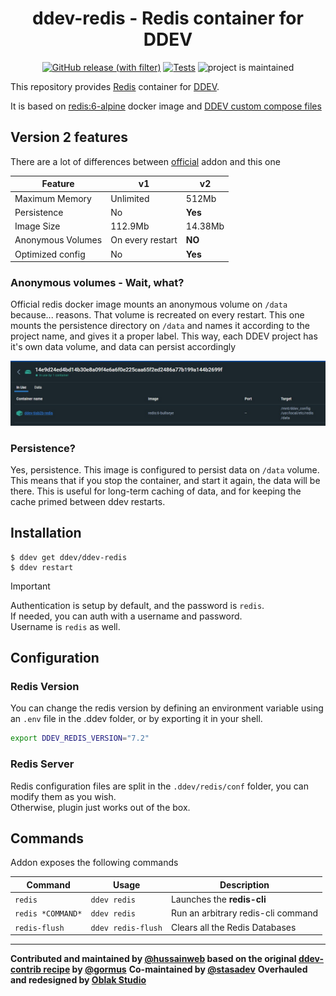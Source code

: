 <div align="center">

# ddev-redis - Redis container for DDEV

[![GitHub release (with filter)](https://img.shields.io/github/v/release/ddev/ddev-redis)](https://github.com/ddev/ddev-redis/releases)
[![Tests](https://github.com/ddev/ddev-redis/actions/workflows/cron_tests.yml/badge.svg)](https://github.com/ddev/ddev-redis/actions/workflows/cron_tests.yml)
![project is maintained](https://img.shields.io/maintenance/yes/2024.svg)

</div>

This repository provides [Redis](https://redis.com) container for [DDEV](https://ddev.readthedocs.io/).

It is based on [redis:6-alpine](https://hub.docker.com/layers/library/redis/6-alpine) docker image and [DDEV custom compose files](https://ddev.readthedocs.io/en/stable/users/extend/custom-compose-files/)

## Version 2 features

There are a lot of differences between [official](https://github.com/ddev/ddev-redis) addon and this one

| Feature           | v1               | v2                       |
| ----------------- | ---------------- | ------------------------ |
| Maximum Memory    | Unlimited        | 512Mb                    |
| Persistence       | No               | **Yes**                  |
| Image Size        | 112.9Mb          | 14.38Mb                  |
| Anonymous Volumes | On every restart | **NO**                   |
| Optimized config  | No               | **Yes**                  |

### Anonymous volumes - Wait, what?

Official redis docker image mounts an anonymous volume on `/data` because... reasons. That volume is recreated on every restart. This one mounts the persistence directory on `/data` and names it according to the project name, and gives it a proper label. This way, each DDEV project has it's own data volume, and data can persist accordingly

![Anonymous volume in action](images/anon-volume.jpg)

### Persistence?

Yes, persistence. This image is configured to persist data on `/data` volume. This means that if you stop the container, and start it again, the data will be there. This is useful for long-term caching of data, and for keeping the cache primed between ddev restarts.

## Installation

```
$ ddev get ddev/ddev-redis
$ ddev restart
```

> [!IMPORTANT]  
> Authentication is setup by default, and the password is `redis`.  
> If needed, you can auth with a username and password.  
> Username is `redis` as well.


## Configuration

### Redis Version
You can change the redis version by defining an environment variable using an `.env` file in the .ddev folder, or by exporting it in your shell.

```bash
export DDEV_REDIS_VERSION="7.2"
```
### Redis Server

Redis configuration files are split in the `.ddev/redis/conf` folder, you can modify them as you wish.  
Otherwise, plugin just works out of the box.


## Commands

Addon exposes the following commands

| Command           | Usage              | Description                        |
| ----------------- | ------------------ | ---------------------------------- |
| `redis`           | `ddev redis`       | Launches the **redis-cli**         |
| `redis *COMMAND*` | `ddev redis`       | Run an arbitrary redis-cli command |
| `redis-flush`     | `ddev redis-flush` | Clears all the Redis Databases     |
___

**Contributed and maintained by [@hussainweb](https://github.com/hussainweb) based on the original [ddev-contrib recipe](https://github.com/ddev/ddev-contrib/tree/master/docker-compose-services/redis) by [@gormus](https://github.com/gormus)**
**Co-maintained by [@stasadev](https://github.com/stasadev)**
**Overhauled and redesigned by [Oblak Studio](https://github.com/oblakstudio)**
